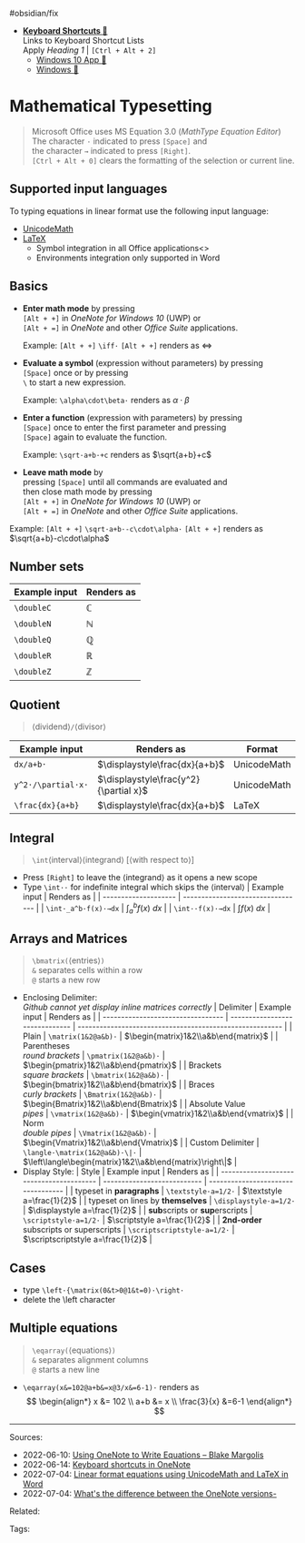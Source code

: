 #obsidian/fix 
- **[Keyboard Shortcuts 🔗](https://support.microsoft.com/en-us/office/keyboard-shortcuts-in-onenote-44b8b3f4-c274-4bcc-a089-e80fdcc87950)**  
    Links to Keyboard Shortcut Lists  
    Apply _Heading 1_ | `[Ctrl + Alt + 2]`
  - [Windows 10 App 🔗](https://support.microsoft.com/en-us/office/keyboard-shortcuts-in-onenote-44b8b3f4-c274-4bcc-a089-e80fdcc87950#PickTab=Windows_10_app)
  - [Windows 🔗](https://support.microsoft.com/en-us/office/keyboard-shortcuts-in-onenote-44b8b3f4-c274-4bcc-a089-e80fdcc87950#PickTab=Windows)

# Mathematical Typesetting

> Microsoft Office uses MS Equation 3.0 (_MathType Equation Editor_)  
> The character `·` indicated to press `[Space]` and  
> the character `→` indicated to press `[Right]`.  
> `[Ctrl + Alt + 0]` clears the formatting of the selection or current line.

## Supported input languages
To typing equations in linear format use the following input language:
- [UnicodeMath](https://www.unicode.org/notes/tn28/UTN28-PlainTextMath-v3.1.pdf)
- [LaTeX](http://tug.ctan.org/info/short-math-guide/short-math-guide.pdf)
  - Symbol integration in all Office applications<>
  - Environments integration only supported in Word

## Basics
- **Enter math mode** by pressing  
  `[Alt + +]` in _OneNote for Windows 10_ (UWP) or  
  `[Alt + =]` in _OneNote_ and other _Office Suite_ applications.  

  Example: `[Alt + +]` `\iff·` `[Alt + +]` renders as $\iff$

- **Evaluate a symbol** (expression without parameters) by pressing  
  `[Space]` once or by pressing  
  `\` to start a new expression.  

  Example: `\alpha\cdot\beta·` renders as $\alpha\cdot\beta$

- **Enter a function** (expression with parameters) by pressing  
  `[Space]` once to enter the first parameter and pressing  
  `[Space]` again to evaluate the function.  

  Example: `\sqrt·a+b·+c` renders as $\sqrt{a+b}+c$

- **Leave math mode** by  
  pressing `[Space]` until all commands are evaluated and  
  then close math mode by pressing  
  `[Alt + +]` in _OneNote for Windows 10_ (UWP) or  
  `[Alt + =]` in _OneNote_ and other _Office Suite_ applications.  

Example: `[Alt + +]` `\sqrt·a+b·-c\cdot\alpha·` `[Alt + +]` renders as $\sqrt{a+b}-c\cdot\alpha$
## Number sets
| Example input | Renders as   |
| ------------- | ------------ |
| `\doubleC`    | $\mathbb{C}$ |
| `\doubleN`    | $\mathbb{N}$ |
| `\doubleQ`    | $\mathbb{Q}$ |
| `\doubleR`    | $\mathbb{R}$ |
| `\doubleZ`    | $\mathbb{Z}$ |

## Quotient
> ⟨dividend⟩`/`⟨divisor⟩

| Example input      | Renders as                            | Format      |
| ------------------ | ------------------------------------- | ----------- |
| `dx/a+b·`          | $\displaystyle\frac{dx}{a+b}$         | UnicodeMath |
| `y^2·/\partial·x·` | $\displaystyle\frac{y^2}{\partial x}$ | UnicodeMath |
| `\frac{dx}{a+b}`   | $\displaystyle\frac{dx}{a+b}$         | LaTeX       |

## Integral
> `\int`⟨interval⟩⟨integrand⟩ [⟨with respect to⟩]
- Press `[Right]` to leave the ⟨integrand⟩ as it opens a new scope
- Type `\int··` for indefinite integral which skips the ⟨interval⟩
    | Example input        | Renders as                        |
    | -------------------- | --------------------------------- |
    | `\int·_a^b·f(x)·→dx` | $\displaystyle\int_a^b{f(x)}\ dx$ |
    | `\int··f(x)·→dx`     | $\displaystyle\int{f(x)}\ dx$     |

## Arrays and Matrices
> `\bmatrix(`⟨entries⟩`)`  
> `&` separates cells within a row  
> `@` starts a new row    
- Enclosing Delimiter:  
    _Github cannot yet display inline matrices correctly_
    | Delimiter                         | Example input                  | Renders as                                               |
    | --------------------------------- | ------------------------------ | -------------------------------------------------------- |
    | Plain                             | `\matrix(1&2@a&b)·`            | $\begin{matrix}1&2\\a&b\end{matrix}$                     |
    | Parentheses <br> _round brackets_ | `\pmatrix(1&2@a&b)·`           | $\begin{pmatrix}1&2\\a&b\end{pmatrix}$                   |
    | Brackets <br> _square brackets_   | `\bmatrix(1&2@a&b)·`           | $\begin{bmatrix}1&2\\a&b\end{bmatrix}$                   |
    | Braces <br> _curly brackets_      | `\Bmatrix(1&2@a&b)·`           | $\begin{Bmatrix}1&2\\a&b\end{Bmatrix}$                   |
    | Absolute Value <br> _pipes_       | `\vmatrix(1&2@a&b)·`           | $\begin{vmatrix}1&2\\a&b\end{vmatrix}$                   |
    | Norm <br> _double pipes_          | `\Vmatrix(1&2@a&b)·`           | $\begin{Vmatrix}1&2\\a&b\end{Vmatrix}$                   |
    | Custom Delimiter                  | `\langle·\matrix(1&2@a&b)·\|·` | $\left\langle\begin{matrix}1&2\\a&b\end{matrix}\right\|$ |
- Display Style:
    | Style                                    | Example input               | Renders as                         |
    | ---------------------------------------- | --------------------------- | ---------------------------------- |
    | typeset in **paragraphs**                | `\textstyle·a=1/2·`         | $\textstyle a=\frac{1}{2}$         |
    | typeset on lines by **themselves**       | `\displaystyle·a=1/2·`      | $\displaystyle a=\frac{1}{2}$      |
    | **sub**scripts or **sup**erscripts       | `\scriptstyle·a=1/2·`       | $\scriptstyle a=\frac{1}{2}$       |
    | **2nd-order** subscripts or superscripts | `\scriptscriptstyle·a=1/2·` | $\scriptscriptstyle a=\frac{1}{2}$ |

## Cases

- type `\left·{\matrix(0&t>0@1&t=0)·\right·`
- delete the \left character

## Multiple equations
> `\eqarray(`⟨equations⟩`)`  
> `&` separates alignment columns  
> `@` starts a new line  
- `\eqarray(x&=102@a+b&=x@3/x&=6-1)·` renders as
  $$
  \begin{align*}
  x &= 102 \\
  a+b &= x \\
  \frac{3}{x} &=6-1
  \end{align*}
  $$


---


Sources:
- 2022-06-10: [Using OneNote to Write Equations – Blake Margolis](https://sites.utexas.edu/margolis/2019/04/09/using-onenote/)
- 2022-06-14: [Keyboard shortcuts in OneNote](https://support.microsoft.com/en-us/office/keyboard-shortcuts-in-onenote-44b8b3f4-c274-4bcc-a089-e80fdcc87950)
- 2022-07-04: [Linear format equations using UnicodeMath and LaTeX in Word](https://support.microsoft.com/en-us/office/linear-format-equations-using-unicodemath-and-latex-in-word-2e00618d-b1fd-49d8-8cb4-8d17f25754f8)
- 2022-07-04: [What's the difference between the OneNote versions-](https://support.microsoft.com/en-us/office/what-s-the-difference-between-the-onenote-versions-a624e692-b78b-4c09-b07f-46181958118f)

Related:

Tags:
